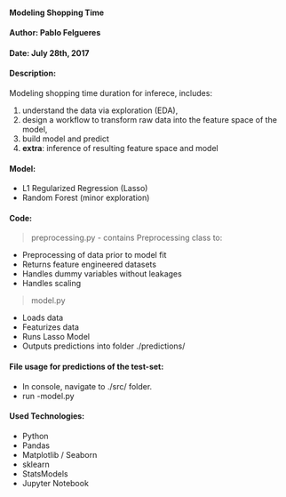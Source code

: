 #### Modeling Shopping Time
#### Author: Pablo Felgueres
#### Date: July 28th, 2017

#### Description:

Modeling shopping time duration for inferece, includes:

1) understand the data via exploration (EDA),
2) design a workflow to transform raw data into the feature space of the model,
3) build model and predict
4) **extra**: inference of resulting feature space and model

#### Model:

- L1 Regularized Regression (Lasso)
- Random Forest (minor exploration)

#### Code:

> preprocessing.py - contains Preprocessing class to:

- Preprocessing of data prior to model fit
- Returns feature engineered datasets
- Handles dummy variables without leakages
- Handles scaling

> model.py

- Loads data
- Featurizes data
- Runs Lasso Model
- Outputs predictions into folder ./predictions/

#### File usage for predictions of the test-set:  

- In console, navigate to ./src/ folder.
- run -model.py

#### Used Technologies:

- Python
- Pandas
- Matplotlib / Seaborn
- sklearn
- StatsModels
- Jupyter Notebook
